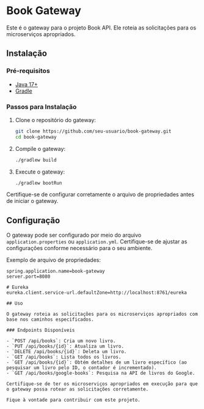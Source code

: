 # Book Gateway

Este é o gateway para o projeto Book API. Ele roteia as solicitações para os microserviços apropriados.

## Instalação

### Pré-requisitos

- [Java 17+](https://adoptopenjdk.net/)
- [Gradle](https://gradle.org/)

### Passos para Instalação

1. Clone o repositório do gateway:
    ```sh
    git clone https://github.com/seu-usuario/book-gateway.git
    cd book-gateway
    ```

2. Compile o gateway:
    ```sh
    ./gradlew build
    ```

3. Execute o gateway:
    ```sh
    ./gradlew bootRun
    ```

Certifique-se de configurar corretamente o arquivo de propriedades antes de iniciar o gateway.

## Configuração

O gateway pode ser configurado por meio do arquivo `application.properties` ou `application.yml`. Certifique-se de ajustar as configurações conforme necessário para o seu ambiente.

Exemplo de arquivo de propriedades:

```properties
spring.application.name=book-gateway
server.port=8080

# Eureka
eureka.client.service-url.defaultZone=http://localhost:8761/eureka

## Uso

O gateway roteia as solicitações para os microserviços apropriados com base nos caminhos especificados.

### Endpoints Disponíveis

- `POST /api/books`: Cria um novo livro.
- `PUT /api/books/{id}`: Atualiza um livro.
- `DELETE /api/books/{id}`: Deleta um livro.
- `GET /api/books`: Lista todos os livros.
- `GET /api/books/{id}`: Obtém detalhes de um livro específico (ao pesquisar um livro pelo ID, o contador é incrementado).
- `GET /api/books/google-books`: Pesquisa na API de livros do Google.

Certifique-se de ter os microserviços apropriados em execução para que o gateway possa rotear as solicitações corretamente.

Fique à vontade para contribuir com este projeto.



